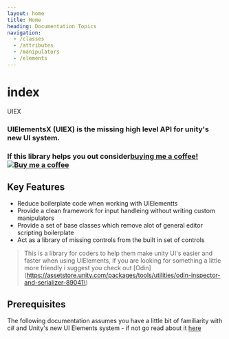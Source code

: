 ```yaml
---
layout: home
title: Home
heading: Documentation Topics
navigation:
  - /classes
  - /attributes
  - /manipulators
  - /elements
---
```


# index

UIEX

### UIElementsX \(UIEX\) is the missing high level API for unity's new UI system.

###  If this library helps you out consider[buying me a coffee!![Buy me a coffee](https://www.buymeacoffee.com/assets/img/BMC-btn-logo.svg)](https://www.buymeacoffee.com/hu2HD8AkM)

## Key Features

* Reduce boilerplate code when working with UIElementts
* Provide a clean framework for input handleing without writing custom manipulators
* Provide a set of base classes which remove alot of general editor scripting boilerplate
* Act as a library of missing controls from the built in set of controls

> This is a library for coders to help them make unity UI's easier and faster when using UIElements, if you are looking for something a little more friendly i suggest you check out \[Odin\]\(https://assetstore.unity.com/packages/tools/utilities/odin-inspector-and-serializer-89041\)

## Prerequisites

The following documentation assumes you have a little bit of familiarity with c\# and Unity's new UI Elements system - if not go read about it [here](https://docs.unity3d.com/Manual/UIElements.html)

